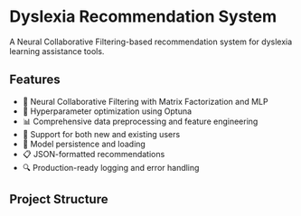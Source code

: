 # Dyslexia Recommendation System

A Neural Collaborative Filtering-based recommendation system for dyslexia learning assistance tools.

## Features

- 🧠 Neural Collaborative Filtering with Matrix Factorization and MLP
- 🔧 Hyperparameter optimization using Optuna
- 📊 Comprehensive data preprocessing and feature engineering
- 🎯 Support for both new and existing users
- 💾 Model persistence and loading
- 📋 JSON-formatted recommendations
- 🔍 Production-ready logging and error handling

## Project Structure
